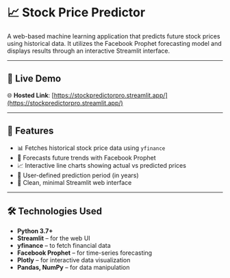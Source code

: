 # 📈 Stock Price Predictor

A web-based machine learning application that predicts future stock prices using historical data. It utilizes the Facebook Prophet forecasting model and displays results through an interactive Streamlit interface.

---

## 🚀 Live Demo

🌐 **Hosted Link**: [https://stockpredictorpro.streamlit.app/](https://stockpredictorpro.streamlit.app/)

---

## 🧠 Features

- 📊 Fetches historical stock price data using `yfinance`
- 🔮 Forecasts future trends with Facebook Prophet
- 📈 Interactive line charts showing actual vs predicted prices
- 📅 User-defined prediction period (in years)
- 🧼 Clean, minimal Streamlit web interface

---

## 🛠️ Technologies Used

- **Python 3.7+**
- **Streamlit** – for the web UI
- **yfinance** – to fetch financial data
- **Facebook Prophet** – for time-series forecasting
- **Plotly** – for interactive data visualization
- **Pandas, NumPy** – for data manipulation

